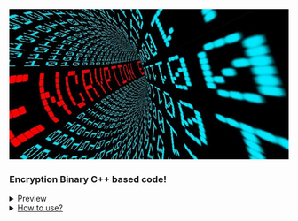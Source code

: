 <img src="./resource/encryption.jpg">
</img>

### Encryption Binary C++ based code!

<details>
  <summary>Preview</summary>
  <video controls>
    <a href="./resource/1.webm" type="video/webm">
    Video
  </video>
</details>
<details>
  <summary>How to use?</summary>
  Compile program:
  <code>g++ cry.cpp -o main</code><br>
  Start program:
  <code>./main</code><br>
  Choose / Select (Encryption or Decryption):
  <code>E / D</code><br>
  Enter your password:
  <code>Enter Password:</code>
</details>

